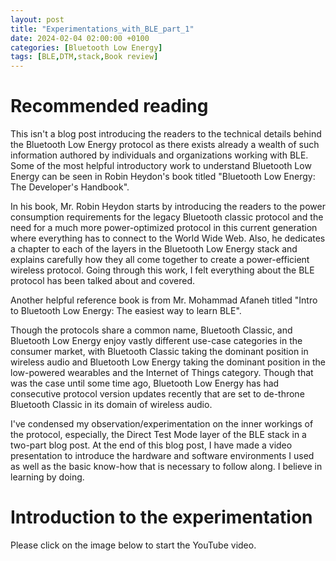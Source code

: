 ```yaml
---
layout: post
title: "Experimentations_with_BLE_part_1"
date: 2024-02-04 02:00:00 +0100
categories: [Bluetooth Low Energy]
tags: [BLE,DTM,stack,Book review]
---
```


# Recommended reading

This isn't a blog post introducing the readers to the technical details behind the Bluetooth Low Energy protocol as there exists already a wealth of such information authored by individuals and organizations working with BLE. Some of the most helpful introductory work to understand Bluetooth Low Energy can be seen in Robin Heydon's book titled "Bluetooth Low Energy: The Developer's Handbook".


In his book, Mr. Robin Heydon starts by introducing the readers to the power consumption requirements for the legacy Bluetooth classic protocol and the need for a much more power-optimized protocol in this current generation where everything has to connect to the World Wide Web. Also, he dedicates a chapter to each of the layers in the Bluetooth Low Energy stack and explains carefully how they all come together to create a power-efficient wireless protocol. Going through this work, I felt everything about the BLE protocol has been talked about and covered.


Another helpful reference book is from Mr. Mohammad Afaneh titled "Intro to Bluetooth Low Energy: The easiest way to learn BLE".

Though the protocols share a common name, Bluetooth Classic, and Bluetooth Low Energy enjoy vastly different use-case categories in the consumer market, with Bluetooth Classic taking the dominant position in wireless audio and Bluetooth Low Energy taking the dominant position in the low-powered wearables and the Internet of Things category. Though that was the case until some time ago, Bluetooth Low Energy has had consecutive protocol version updates recently that are set to de-throne Bluetooth Classic in its domain of wireless audio.

I've condensed my observation/experimentation on the inner workings of the protocol, especially, the Direct Test Mode layer of the BLE stack in a two-part blog post. At the end of this blog post, I have made a video presentation to introduce the hardware and software environments I used as well as the basic know-how that is necessary to follow along. I believe in learning by doing.

# Introduction to the experimentation

Please click on the image below to start the YouTube video.

